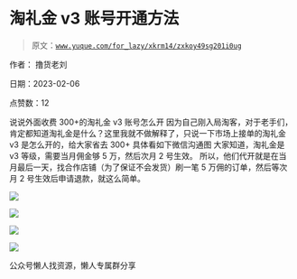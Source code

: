 # 淘礼金 v3 账号开通方法

> 原文：[`www.yuque.com/for_lazy/xkrm14/zxkoy49sg201i0ug`](https://www.yuque.com/for_lazy/xkrm14/zxkoy49sg201i0ug)



作者： 撸货老刘



日期：2023-02-06



点赞数：12

<ne-hole id="ud219a9d1" data-lake-id="ud219a9d1"><ne-card data-card-name="hr" data-card-type="block" id="VOv9V" data-event-boundary="card">

说说外面收费 300+的淘礼金 v3 账号怎么开 因为自己刚入局淘客，对于老手们，肯定都知道淘礼金是什么？这里我就不做解释了，只说一下市场上接单的淘礼金 v3 是怎么开的，给大家省去 300+ 具体看如下微信沟通图 大家知道，淘礼金是 v3 等级，需要当月佣金够 5 万，然后次月 2 号生效。 所以，他们代开就是在当月最后一天，找合作店铺（为了保证不会发货）刷一笔 5 万佣的订单，然后等次月 2 号生效后申请退款，就这么简单。



<ne-card data-card-name="image" data-card-type="inline" id="ahzgT" data-event-boundary="card">![](img/0216651104a9f8533a15018cf7b55f0e.png)</ne-card>



<ne-card data-card-name="image" data-card-type="inline" id="I7eQz" data-event-boundary="card">![](img/260ec3a306e0d2c686e247cbfcc591fc.png)</ne-card>



<ne-card data-card-name="image" data-card-type="inline" id="PHFbn" data-event-boundary="card">![](img/c00b0085d2bf664b6933894f54060b80.png)</ne-card>



<ne-card data-card-name="image" data-card-type="inline" id="Q6LJo" data-event-boundary="card">![](img/01defaccff82512f6abc063ba6e5b05a.png)</ne-card>

<ne-hole id="uce09ba7a" data-lake-id="uce09ba7a"><ne-card data-card-name="hr" data-card-type="block" id="vWQAl" data-event-boundary="card">

公众号懒人找资源，懒人专属群分享

</ne-card></ne-hole></ne-card></ne-hole>